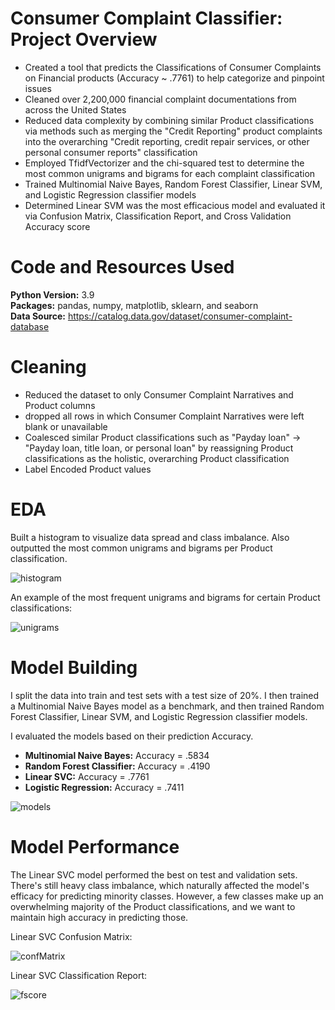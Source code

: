 # Consumer Complaint Classifier: Project Overview
*   Created a tool that predicts the Classifications of Consumer Complaints on Financial products (Accuracy ~ .7761) to help categorize and pinpoint issues
*   Cleaned over 2,200,000 financial complaint documentations from across the United States
*   Reduced data complexity by combining similar Product classifications via methods such as merging the "Credit Reporting" product complaints into the overarching "Credit reporting, credit repair services, or other personal consumer reports" classification
*   Employed TfidfVectorizer and the chi-squared test to determine the most common unigrams and bigrams for each complaint classification
*   Trained Multinomial Naive Bayes, Random Forest Classifier, Linear SVM, and Logistic Regression classifier models
*   Determined Linear SVM was the most efficacious model and evaluated it via Confusion Matrix, Classification Report, and Cross Validation Accuracy score

# Code and Resources Used
**Python Version:** 3.9\
**Packages:**   pandas, numpy, matplotlib, sklearn, and seaborn\
**Data Source:**  https://catalog.data.gov/dataset/consumer-complaint-database

# Cleaning
*   Reduced the dataset to only Consumer Complaint Narratives and Product columns
*   dropped all rows in which Consumer Complaint Narratives were left blank or unavailable
*   Coalesced similar Product classifications such as "Payday loan" &rarr; "Payday loan, title loan, or personal loan" by reassigning Product classifications as the holistic, overarching Product classification
*   Label Encoded Product values

# EDA
Built a histogram to visualize data spread and class imbalance. Also outputted the most common unigrams and bigrams per Product classification.

![histogram](https://user-images.githubusercontent.com/72672768/136120792-0b315453-3107-4c02-bd29-08eb9b57bbb9.png)

An example of the most frequent unigrams and bigrams for certain Product classifications:

![unigrams](https://user-images.githubusercontent.com/72672768/136121009-addcc510-fe77-420d-99e7-d46a03425c24.png)

# Model Building
I split the data into train and test sets with a test size of 20%. I then trained a Multinomial Naive Bayes model as a benchmark, and then trained Random Forest Classifier, Linear SVM, and Logistic Regression classifier models.

I evaluated the models based on their prediction Accuracy.   
*   **Multinomial Naive Bayes:** Accuracy = .5834
*   **Random Forest Classifier:** Accuracy = .4190
*   **Linear SVC:** Accuracy = .7761
*   **Logistic Regression:** Accuracy = .7411

![models](https://user-images.githubusercontent.com/72672768/136146062-aa268986-8960-45d3-b020-bdd6573d6a20.png)

# Model Performance
The Linear SVC model performed the best on test and validation sets. There's still heavy class imbalance, which naturally affected the model's efficacy for predicting minority classes. However, a few classes make up an overwhelming majority of the Product classifications, and we want to maintain high accuracy in predicting those.

Linear SVC Confusion Matrix:

![confMatrix](https://user-images.githubusercontent.com/72672768/136146324-16f733e6-3d74-436b-a186-c50c563d8dd4.png)

Linear SVC Classification Report:

![fscore](https://user-images.githubusercontent.com/72672768/136146391-ef2a85ef-925a-4203-90e9-3dcd439c044b.png)
